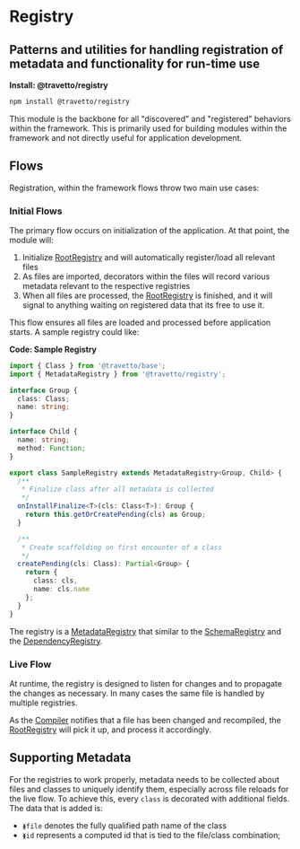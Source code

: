 <!-- This file was generated by the framweork and should not be modified directly -->
<!-- Please modify https://github.com/travetto/travetto/tree/master/module/registry/doc.ts and execute "npm run docs" to rebuild -->
# Registry
## Patterns and utilities for handling registration of metadata and functionality for run-time use

**Install: @travetto/registry**
```bash
npm install @travetto/registry
```

This module is the backbone for all "discovered" and "registered" behaviors within the framework. This is primarily used for building modules within the framework and not directly useful for application development.

## Flows
Registration, within the framework flows throw two main use cases:

### Initial Flows

The primary flow occurs on initialization of the application. At that point, the module will:

   
   1. Initialize [RootRegistry](https://github.com/travetto/travetto/tree/master/module/registry/src/service/root.ts) and will automatically register/load all relevant files
   1. As files are imported, decorators within the files will record various metadata relevant to the respective registries
   1. When all files are processed, the [RootRegistry](https://github.com/travetto/travetto/tree/master/module/registry/src/service/root.ts) is finished, and it will signal to anything waiting on registered data that its free to use it.

This flow ensures all files are loaded and processed before application starts. A sample registry could like:

**Code: Sample Registry**
```typescript
import { Class } from '@travetto/base';
import { MetadataRegistry } from '@travetto/registry';

interface Group {
  class: Class;
  name: string;
}

interface Child {
  name: string;
  method: Function;
}

export class SampleRegistry extends MetadataRegistry<Group, Child> {
  /**
   * Finalize class after all metadata is collected
   */
  onInstallFinalize<T>(cls: Class<T>): Group {
    return this.getOrCreatePending(cls) as Group;
  }

  /**
   * Create scaffolding on first encounter of a class
   */
  createPending(cls: Class): Partial<Group> {
    return {
      class: cls,
      name: cls.name
    };
  }
}
```

The registry is a [MetadataRegistry](https://github.com/travetto/travetto/tree/master/module/registry/src/service/metadata.ts#L13) that similar to the [SchemaRegistry](https://github.com/travetto/travetto/tree/master/module/schema/src/service/registry.ts) and the [DependencyRegistry](https://github.com/travetto/travetto/tree/master/module/di/src/registry.ts).

### Live Flow
At runtime, the registry is designed to listen for changes and to propagate the changes as necessary. In many cases the same file is handled by multiple registries.

As the [Compiler](https://github.com/travetto/travetto/tree/master/module/compiler#readme "Node-integration of Typescript Compiler with advanced functionality for detecting changes in classes and methods.") notifies that a file has been changed and recompiled, the [RootRegistry](https://github.com/travetto/travetto/tree/master/module/registry/src/service/root.ts) will pick it up, and process it accordingly.

## Supporting Metadata

For the registries to work properly, metadata needs to be collected about files and classes to uniquely identify them, especially across file reloads for the live flow.  To achieve this, every `class` is decorated with additional fields.  The data that is added is:

   
   *  `ᚕfile` denotes the fully qualified path name of the class
   *  `ᚕid` represents a computed id that is tied to the file/class combination;
